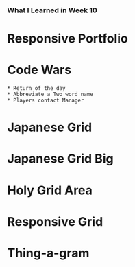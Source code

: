 ### What I Learned in Week 10

# Responsive Portfolio

# Code Wars
    * Return of the day
    * Abbreviate a Two word name
    * Players contact Manager


# Japanese Grid

# Japanese Grid Big

# Holy Grid Area

# Responsive Grid

# Thing-a-gram
